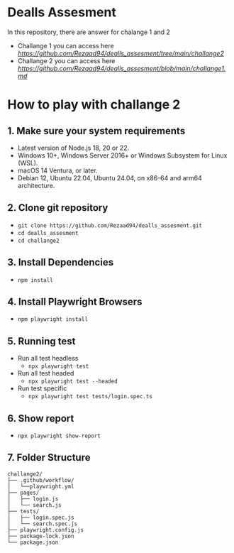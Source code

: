 # Dealls Assesment

In this repository, there are answer for chalange 1 and 2

- Challange 1 you can access here _https://github.com/Rezaad94/dealls_assesment/tree/main/challange2_
- Challange 2 you can access here _https://github.com/Rezaad94/dealls_assesment/blob/main/challange1.md_

# How to play with challange 2 
## 1. Make sure your system requirements
- Latest version of Node.js 18, 20 or 22.
- Windows 10+, Windows Server 2016+ or Windows Subsystem for Linux (WSL).
- macOS 14 Ventura, or later.
- Debian 12, Ubuntu 22.04, Ubuntu 24.04, on x86-64 and arm64 architecture.

## 2. Clone git repository
- `git clone https://github.com/Rezaad94/dealls_assesment.git`
- `cd dealls_assesment`
- `cd challange2`

## 3. Install Dependencies
- `npm install`

## 4. Install Playwright Browsers
- `npm playwright install`

## 5. Running test
- Run all test headless 
    - `npx playwright test`
- Run all test headed
    - `npx playwright test --headed`
- Run test specific 
    - `npx playwright test tests/login.spec.ts`

## 6. Show report
- `npx playwright show-report`

## 7. Folder Structure
```plaintext 
challange2/
├── .github/workflow/
│   └──playwright.yml
├── pages/
│   ├── login.js
│   └── search.js
├── tests/
│   ├── login.spec.js
│   └── search.spec.js
├── playwright.config.js
├── package-lock.json
└── package.json
